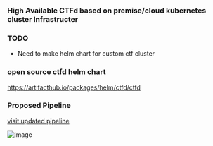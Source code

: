 ### High Available CTFd based on premise/cloud kubernetes cluster Infrastructer

### TODO
- Need to make helm chart for custom ctf cluster


### open source ctfd helm chart
https://artifacthub.io/packages/helm/ctfd/ctfd

### Proposed Pipeline

[visit updated pipeline](https://app.eraser.io/workspace/sNFhpzqv1y84jPh0JfIC?origin=share)

![image](https://github.com/sanjay7178/Kubernetes-Conf/assets/97831658/4efa5068-abfc-4916-86ed-8439b6758d53)

